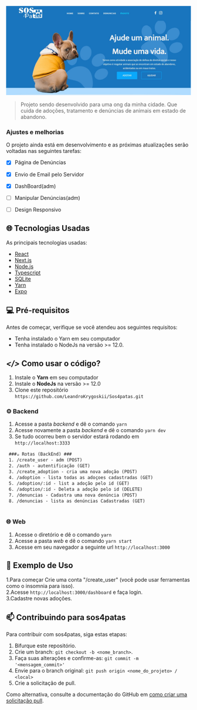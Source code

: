 <img src="https://github.com/LeandroKrygoskii/Sos4patas/blob/main/sos4patas/sos4patasimg.png" alt="projeto imagem">

> Projeto sendo desenvolvido para uma ong da minha cidade. Que cuida de adoções, tratamento e denúncias de animais em estado de abandono.
### Ajustes e melhorias


O projeto ainda está em desenvolvimento e as próximas atualizações serão voltadas nas seguintes tarefas:

- [x] Página de Denúncias
- [x] Envio de Email pelo Servidor
- [x] DashBoard(adm)
- [ ] Manipular Denúncias(adm)
- [ ] Design Responsivo


## 🌐 Tecnologias Usadas
As principais tecnologias usadas:

- [React](https://pt-br.reactjs.org/)
- [Next.js](https://nextjs.org/)
- [Node.js](https://nodejs.org/en/)
- [Typescript](https://www.typescriptlang.org/)
- [SQLite](https://www.sqlite.org/index.html)
- [Yarn](https://yarnpkg.com/)
- [Expo](https://expo.io/)

## 💻 Pré-requisitos

Antes de começar, verifique se você atendeu aos seguintes requisitos:
* Tenha instalado o Yarn em seu computador
* Tenha instalado o NodeJs na versão >= 12.0.

## ***</>*** Como usar o código?
1. Instale o **Yarn** em seu computador
1. Instale o **NodeJs** na versão >= 12.0
1. Clone este repositório `https://github.com/LeandroKrygoskii/Sos4patas.git`

### ⚙️ Backend
1. Acesse a pasta *backend* e dê o comando `yarn`
1. Acesse novamente a pasta *backend* e dê o comando `yarn dev`
1. Se tudo ocorreu bem o servidor estará rodando em `http://localhost:3333`

```
 ###☕ Rotas (BackEnd) ###
 1. /create_user - adm (POST)
 2. /auth - autentificação (GET)
 3. /create_adoption - cria uma nova adoção (POST)
 4. /adoption - lista todas as adoçoes cadastradas (GET)
 5. /adoption/:id - list a adoção pelo id (GET)
 6. /adoption/:id - Deleta a adoção pelo id (DELETE)
 7. /denuncias - Cadastra uma nova denúncia (POST)
 8. /denuncias - lista as denúncias Cadastradas (GET)
 
```

### 🌐 Web
1. Acesse o diretório e dê o comando `yarn`
1. Acesse a pasta *web* e dê o comando `yarn start`
1. Acesse em seu navegador a seguinte url `http://localhost:3000`



## 🤝 Exemplo de Uso
1.Para começar Crie uma conta "/create_user" (você pode usar ferramentas como o insomnia para isso).<br>
2.Acesse `http://localhost:3000/dashboard` e faça login.<br>
3.Cadastre novas adoções.


## 📫 Contribuindo para sos4patas
Para contribuir com sos4patas, siga estas etapas:

1. Bifurque este repositório.
2. Crie um branch: `git checkout -b <nome_branch>`.
3. Faça suas alterações e confirme-as: `git commit -m '<mensagem_commit>'`
4. Envie para o branch original: `git push origin <nome_do_projeto> / <local>`
5. Crie a solicitação de pull.

Como alternativa, consulte a documentação do GitHub em [como criar uma solicitação pull](https://help.github.com/en/github/collaborating-with-issues-and-pull-requests/creating-a-pull-request).




